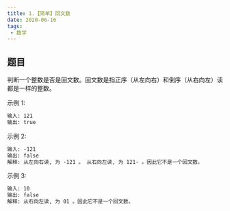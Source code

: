 ```yaml
---
title: 1.【简单】回文数
date: 2020-06-16
tags:
 - 数学
---
```

## 题目
判断一个整数是否是回文数。回文数是指正序（从左向右）和倒序（从右向左）读都是一样的整数。

示例 1:
```md
输入: 121
输出: true
```

示例 2:
```md
输入: -121
输出: false
解释: 从左向右读, 为 -121 。 从右向左读, 为 121- 。因此它不是一个回文数。
```

示例 3:
```md
输入: 10
输出: false
解释: 从右向左读, 为 01 。因此它不是一个回文数。
```